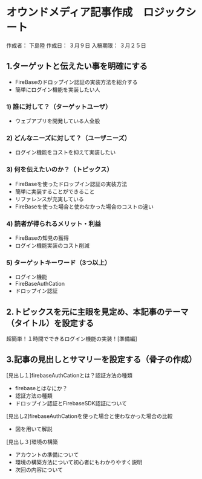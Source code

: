 # オウンドメディア記事作成　ロジックシート

作成者： 下島陸 
作成日：  ３月９日
入稿期限：  ３月２５日

## 1.ターゲットと伝えたい事を明確にする
- FireBaseのドロップイン認証の実装方法を紹介する
- 簡単にログイン機能を実装したい人

### 1) 誰に対して？（ターゲットユーザ）
- ウェブアプリを開発している人全般


### 2) どんなニーズに対して？（ユーザニーズ）
- ログイン機能をコストを抑えて実装したい


### 3) 何を伝えたいのか？（トピックス）
- FireBaseを使ったドロップイン認証の実装方法
- 簡単に実装することができること
- リファレンスが充実している
- FireBaseを使った場合と使わなかった場合のコストの違い

### 4) 読者が得られるメリット・利益
- FireBaseの知見の獲得
- ログイン機能実装のコスト削減

### 5) ターゲットキーワード（3つ以上）
- ログイン機能
- FireBaseAuthCation
- ドロップイン認証

## 2.トピックスを元に主眼を見定め、本記事のテーマ（タイトル）を設定する
超簡単！１時間でできるログイン機能の実装！[準備編]

## 3.記事の見出しとサマリーを設定する（骨子の作成）

[見出し１]firebaseAuthCationとは？認証方法の種類
- firebaseとはなにか？
- 認証方法の種類
- ドロップイン認証とFirebaseSDK認証について

[見出し2]firebaseAuthCationを使った場合と使わなかった場合の比較
- 図を用いて解説

[見出し３]環境の構築
- アカウントの準備について
- 環境の構築方法について初心者にもわかりやすく説明
- 次回の内容について